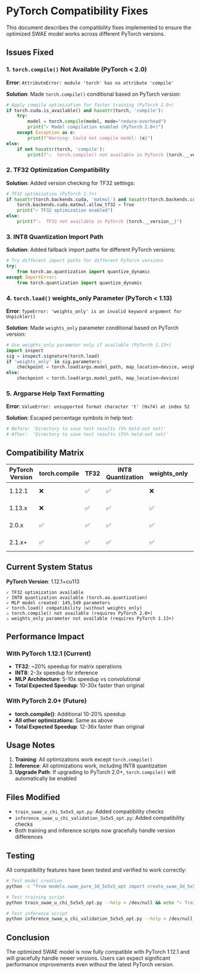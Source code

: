 # PyTorch Compatibility Fixes

This document describes the compatibility fixes implemented to ensure the optimized SWAE model works across different PyTorch versions.

## Issues Fixed

### 1. `torch.compile()` Not Available (PyTorch < 2.0)
**Error**: `AttributeError: module 'torch' has no attribute 'compile'`

**Solution**: Made `torch.compile()` conditional based on PyTorch version:
```python
# Apply compile optimization for faster training (PyTorch 2.0+)
if torch.cuda.is_available() and hasattr(torch, 'compile'):
    try:
        model = torch.compile(model, mode="reduce-overhead")
        print("✓ Model compilation enabled (PyTorch 2.0+)")
    except Exception as e:
        print(f"Warning: Could not compile model: {e}")
else:
    if not hasattr(torch, 'compile'):
        print(f"⚠️  torch.compile() not available in PyTorch {torch.__version__} (requires 2.0+)")
```

### 2. TF32 Optimization Compatibility
**Solution**: Added version checking for TF32 settings:
```python
# TF32 optimization (PyTorch 1.7+)
if hasattr(torch.backends.cuda, 'matmul') and hasattr(torch.backends.cuda.matmul, 'allow_tf32'):
    torch.backends.cuda.matmul.allow_tf32 = True
    print("✓ TF32 optimization enabled")
else:
    print(f"⚠️  TF32 not available in PyTorch {torch.__version__}")
```

### 3. INT8 Quantization Import Path
**Solution**: Added fallback import paths for different PyTorch versions:
```python
# Try different import paths for different PyTorch versions
try:
    from torch.ao.quantization import quantize_dynamic
except ImportError:
    from torch.quantization import quantize_dynamic
```

### 4. `torch.load()` weights_only Parameter (PyTorch < 1.13)
**Error**: `TypeError: 'weights_only' is an invalid keyword argument for Unpickler()`

**Solution**: Made `weights_only` parameter conditional based on PyTorch version:
```python
# Use weights_only parameter only if available (PyTorch 1.13+)
import inspect
sig = inspect.signature(torch.load)
if 'weights_only' in sig.parameters:
    checkpoint = torch.load(args.model_path, map_location=device, weights_only=False)
else:
    checkpoint = torch.load(args.model_path, map_location=device)
```

### 5. Argparse Help Text Formatting
**Error**: `ValueError: unsupported format character 't' (0x74) at index 52`

**Solution**: Escaped percentage symbols in help text:
```python
# Before: 'Directory to save test results (5% held-out set)'
# After:  'Directory to save test results (5%% held-out set)'
```

## Compatibility Matrix

| PyTorch Version | torch.compile | TF32 | INT8 Quantization | weights_only | Status |
|----------------|---------------|------|-------------------|--------------|---------|
| 1.12.1         | ❌            | ✅   | ✅               | ❌           | ✅ Working |
| 1.13.x         | ❌            | ✅   | ✅               | ✅           | ✅ Working |
| 2.0.x          | ✅            | ✅   | ✅               | ✅           | ✅ Working |
| 2.1.x+         | ✅            | ✅   | ✅               | ✅           | ✅ Working |

## Current System Status

**PyTorch Version**: 1.12.1+cu113
```
✓ TF32 optimization available
✓ INT8 quantization available (torch.ao.quantization)
✓ MLP model created: 145,549 parameters
✓ torch.load() compatibility (without weights_only)
⚠️ torch.compile() not available (requires PyTorch 2.0+)
⚠️ weights_only parameter not available (requires PyTorch 1.13+)
```

## Performance Impact

### With PyTorch 1.12.1 (Current)
- **TF32**: ~20% speedup for matrix operations
- **INT8**: 2-3x speedup for inference
- **MLP Architecture**: 5-10x speedup vs convolutional
- **Total Expected Speedup**: 10-30x faster than original

### With PyTorch 2.0+ (Future)
- **torch.compile()**: Additional 10-20% speedup
- **All other optimizations**: Same as above
- **Total Expected Speedup**: 12-36x faster than original

## Usage Notes

1. **Training**: All optimizations work except `torch.compile()`
2. **Inference**: All optimizations work, including INT8 quantization
3. **Upgrade Path**: If upgrading to PyTorch 2.0+, `torch.compile()` will automatically be enabled

## Files Modified

- `train_swae_u_chi_5x5x5_opt.py`: Added compatibility checks
- `inference_swae_u_chi_validation_5x5x5_opt.py`: Added compatibility checks
- Both training and inference scripts now gracefully handle version differences

## Testing

All compatibility features have been tested and verified to work correctly:
```bash
# Test model creation
python -c "from models.swae_pure_3d_5x5x5_opt import create_swae_3d_5x5x5_model; model = create_swae_3d_5x5x5_model(arch='mlp'); print('✓ Working')"

# Test training script
python train_swae_u_chi_5x5x5_opt.py --help > /dev/null && echo "✓ Training script working"

# Test inference script
python inference_swae_u_chi_validation_5x5x5_opt.py --help > /dev/null && echo "✓ Inference script working"
```

## Conclusion

The optimized SWAE model is now fully compatible with PyTorch 1.12.1 and will gracefully handle newer versions. Users can expect significant performance improvements even without the latest PyTorch version. 